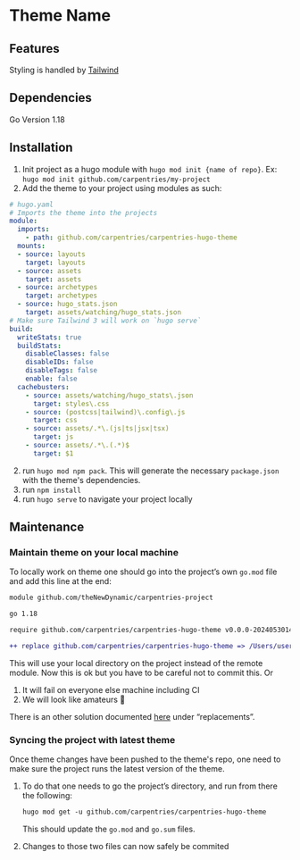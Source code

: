 # Theme Name

## Features

Styling is handled by [Tailwind](https://tailwindcss.com/)

## Dependencies
Go Version 1.18

## Installation

1. Init project as a hugo module with `hugo mod init {name of repo}`. Ex: `hugo mod init github.com/carpentries/my-project`
2. Add the theme to your project using modules as such:

```yaml
# hugo.yaml
# Imports the theme into the projects
module:
  imports:
    - path: github.com/carpentries/carpentries-hugo-theme
  mounts:
  - source: layouts
    target: layouts
  - source: assets
    target: assets
  - source: archetypes
    target: archetypes
  - source: hugo_stats.json
    target: assets/watching/hugo_stats.json
# Make sure Tailwind 3 will work on `hugo serve`
build:
  writeStats: true
  buildStats:
    disableClasses: false
    disableIDs: false
    disableTags: false
    enable: false
  cachebusters:
    - source: assets/watching/hugo_stats\.json
      target: styles\.css
    - source: (postcss|tailwind)\.config\.js
      target: css
    - source: assets/.*\.(js|ts|jsx|tsx)
      target: js
    - source: assets/.*\.(.*)$
      target: $1
```

2. run `hugo mod npm pack`. This will generate the necessary `package.json` with the theme's dependencies.
3. run `npm install`
4. run `hugo serve` to navigate your project locally


## Maintenance

### Maintain theme on your local machine

To locally work on theme one should go into the project’s own `go.mod` file and add this line at the end:

```diff
module github.com/theNewDynamic/carpentries-project

go 1.18

require github.com/carpentries/carpentries-hugo-theme v0.0.0-20240530145900-caf8617804d0 // indirect

++ replace github.com/carpentries/carpentries-hugo-theme => /Users/username/path/to/dir/carpentries-hugo-theme
```

This will use your local directory on the project instead of the remote module. Now this is ok but you have to be careful not to commit this. Or

1. It will fail on everyone else machine including CI
2. We will look like amateurs 🤪

There is an other solution documented [here](https://gohugo.io/hugo-modules/configuration/#module-configuration-top-level) under “replacements”.

### Syncing the project with latest theme

Once theme changes have been pushed to the theme's repo, one need to make sure the project runs the latest version of the theme.

1. To do that one needs to go the project’s directory, and run from there the following:

    ```diff
    hugo mod get -u github.com/carpentries/carpentries-hugo-theme
    ```

    This should update the `go.mod` and `go.sum` files.

2. Changes to those two files can now safely be commited